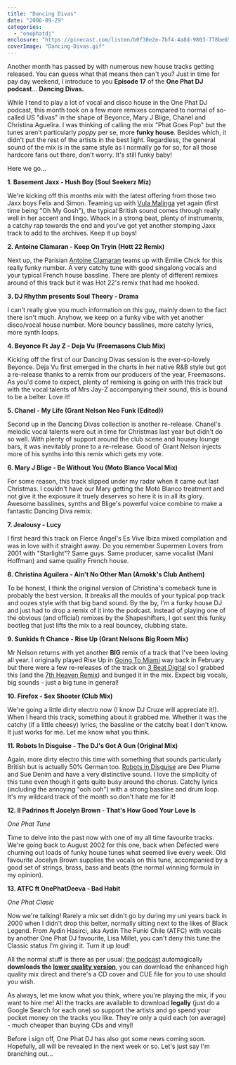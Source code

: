 ```yaml
---
title: "Dancing Divas"
date: "2006-09-29"
categories: 
  - "onephatdj"
enclosure: "https://pinecast.com/listen/b0f30e2e-7bf4-4a8d-9803-778be65ddfc1.mp3 106325594 audio/mpeg "
coverImage: "Dancing-Divas.gif"
---
```


Another month has passed by with numerous new house tracks getting released. You can guess what that means then can't you? Just in time for pay day weekend, I introduce to you **Episode 17** of the **One Phat DJ podcast**... **Dancing Divas.**

While I tend to play a lot of vocal and disco house in the One Phat DJ podcast, this month took on a few more remixes compared to normal of so-called US "divas" in the shape of Beyonce, Mary J Blige, Chanel and Christina Aguelira. I was thinking of calling the mix "Phat Goes Pop" but the tunes aren't particularly _poppy_ per se, more **funky house**. Besides which, it didn't put the rest of the artists in the best light. Regardless, the general sound of the mix is in the same style as I normally go for so, for all those hardcore fans out there, don't worry. It's still funky baby!

Here we go...

**1\. Basement Jaxx - Hush Boy (Soul Seekerz Miz)**

We're kicking off this months mix with the latest offering from those two Jaxx boys Felix and Simon. Teaming up with [Vula Malinga](https://www.discogs.com/artist/Vula) yet again (first time being "Oh My Gosh"), the typical British sound comes through really well in her accent and lingo. Whack in a strong beat, plenty of instruments, a catchy rap towards the end and you've got yet another stomping Jaxx track to add to the archives. Keep it up boys!

**2\. Antoine Clamaran - Keep On Tryin (Hott 22 Remix)**

Next up, the Parisian [Antoine Clamaran](https://www.antoineclamaran.com/) teams up with Emilie Chick for this really funky number. A very catchy tune with good singalong vocals and your typical French house bassline. There are plenty of different remixes around of this track but it was Hot 22's remix that had me hooked.

**3\. DJ Rhythm presents Soul Theory - Drama**

I can't really give you much information on this guy, mainly down to the fact there isn't much. Anyhow, we keep on a funky vibe with yet another disco/vocal house number. More bouncy basslines, more catchy lyrics, more synth loops.

**4\. Beyonce Ft Jay Z - Deja Vu (Freemasons Club Mix)**

Kicking off the first of our Dancing Divas session is the ever-so-lovely Beyonce. Deja Vu first emerged in the charts in her native R&B style but got a re-release thanks to a remix from our producers of the year, Freemasons. As you'd come to expect, plenty of remixing is going on with this track but with the vocal talents of Mrs Jay-Z accompanying their sound, this is bound to be a belter. Love it!

**5\. Chanel - My Life (Grant Nelson Neo Funk (Edited))**

Second up in the Dancing Divas collection is another re-release. Chanel's melodic vocal talents were out in time for Christmas last year but didn't do so well. With plenty of support around the club scene and housey lounge bars, it was inevitably prone to a re-release. Good ol' Grant Nelson injects more of his synths into this remix which gets my vote.

**6\. Mary J Blige - Be Without You (Moto Blanco Vocal Mix)**

For some reason, this track slipped under my radar when it came out last Christmas. I couldn't have our Mary getting the Moto Blanco treatment and not give it the exposure it truely deserves so here it is in all its glory. Awesome basslines, synths and Blige's powerful voice combine to make a fantastic Dancing Diva remix.

**7\. Jealousy - Lucy**

I first heard this track on Fierce Angel's Es Vive Ibiza mixed compilation and was in love with it straight away. Do you remember Supermen Lovers from 2001 with "Starlight"? Same guys. Same producer, same vocalist (Mani Hoffman) and same quality French house.

**8\. Christina Aguilera - Ain't No Other Man (Amokk's Club Anthem)**

To be honest, I think the original version of Christina's comeback tune is probably the best version. It breaks all the moulds of your typical pop track and oozes style with that big band sound. By the by, I'm a funky house DJ and just had to drop a remix of it into the podcast. Instead of playing one of the obvious (and official) remixes by the Shapeshifters, I got sent this funky bootleg that just lifts the mix to a real bouncey, clubbing state.

**9\. Sunkids ft Chance - Rise Up (Grant Nelsons Big Room Mix)**

Mr Nelson returns with yet another **BIG** remix of a track that I've been loving all year. I originally played Rise Up in [Going To Miami](https://www.simonjobling.com/?p=114) way back in February but there were a few re-releases of the track on [3 Beat Digital](https://www.3beatdigital.com/) so I grabbed this (and the [7th Heaven Remix](https://www.3beatdigital.com/products/sunkids+feat+chance/rise+up/7th+heaven+remix/boss/94931.htm)) and bunged it in the mix. Expect big vocals, big sounds - just a big tune in general!

**10\. Firefox - Sex Shooter (Club Mix)**

We're going a little dirty electro now (I know DJ Cruze will appreciate it!). When I heard this track, something about it grabbed me. Whether it was the catchy (if a little cheesy) lyrics, the bassline or the catchy beat I don't know. It just works for me. Let me know what you think.

**11\. Robots In Disguise - The DJ's Got A Gun (Original Mix)**

Again, more dirty electro this time with something that sounds particularly British but is actually 50% German too. [Robots in Disguise](https://www.robotsindisguise.co.uk/) are Dee Plume and Sue Denim and have a very distinctive sound. I love the simplicity of this tune even though it gets quite busy around the chorus. Catchy lyrics (including the annoying "ooh ooh") with a strong bassline and drum loop. It's my wildcard track of the month so don't hate me for it!

**12\. Il Padrinos ft Jocelyn Brown - That's How Good Your Love Is**

_One Phat Tune_

Time to delve into the past now with one of my all time favourite tracks. We're going back to August 2002 for this one, back when Defected were churning out loads of funky house tunes what seemed live every week. Old favourite Jocelyn Brown supplies the vocals on this tune, accompanied by a good set of strings, brass, bass and beats (the normal winning formula in my opinion).

**13\. ATFC ft OnePhatDeeva - Bad Habit**

_One Phat Clasic_

Now we're talking! Rarely a mix set didn't go by during my uni years back in 2000 when I didn't drop this belter, normally sitting next to the likes of Black Legend. From Aydin Hasirci, aka Aydin The Funki Chile (ATFC) with vocals by another One Phat DJ favourite, Lisa Millet, you can't deny this tune the Classic status I'm giving it. Turn it up loud!

All the normal stuff is there as per usual: [the podcast](https://feeds.feedburner.com/onephatdj) automagically **downloads the [lower quality version](https://pinecast.com/listen/b0f30e2e-7bf4-4a8d-9803-778be65ddfc1.mp3 "MP3, 50.7MB")**, you can download the enhanced high quality mix direct and there's a CD cover and CUE file for you to use should you wish.

As always, let me know what you think, where you're playing the mix, if you want to hire me! All the tracks are available to download **legally** (just do a Google Search for each one) so support the artists and go spend your pocket money on the tracks you like. They're only a quid each (on average) - much cheaper than buying CDs and vinyl!

Before I sign off, One Phat DJ has also got some news coming soon. Hopefully, all will be revealed in the next week or so. Let's just say I'm branching out...
